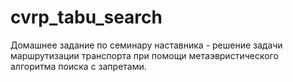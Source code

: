 # cvrp_tabu_search  
Домашнее задание по семинару наставника - решение задачи маршрутизации транспорта при помощи метаэвристического алгоритма поиска с запретами.
